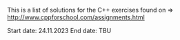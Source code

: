This is a list of solutions for the C++ exercises found on
=> http://www.cppforschool.com/assignments.html

Start date: 24.11.2023
End date: TBU
